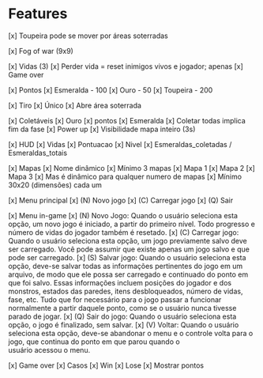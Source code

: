 # Features

[x] Toupeira pode se mover por áreas soterradas
	
[x] Fog of war (9x9)

[x] Vidas (3)
    [x] Perder vida = reset inimigos vivos e jogador; apenas
    [x] Game over

[x] Pontos
    [x] Esmeralda - 100
    [x] Ouro - 50
    [x] Toupeira - 200

[x] Tiro
    [x] Único
    [x] Abre área soterrada

[x] Coletáveis
    [x] Ouro
        [x] pontos
    [x] Esmeralda
        [x] Coletar todas implica fim da fase
    [x] Power up
        [x] Visibilidade mapa inteiro (3s)
        
[x] HUD
    [x] Vidas
    [x] Pontuacao
    [x] Nivel
    [x] Esmeraldas_coletadas / Esmeraldas_totais
    
[x] Mapas
    [x] Nome dinâmico
    [x] Mínimo 3 mapas
        [x] Mapa 1
        [x] Mapa 2
        [x] Mapa 3
    [x] Mas é dinâmico para qualquer numero de mapas
    [x] Mínimo 30x20 (dimensões) cada um
    
[x] Menu principal
    [x] (N) Novo jogo
    [x] (C) Carregar jogo
    [x] (Q) Sair

[x] Menu in-game
    [x] (N) Novo Jogo: Quando o usuário seleciona esta opção, um novo jogo é iniciado, a partir do
primeiro nível. Todo progresso e número de vidas do jogador também é resetado.
    [x] (C) Carregar jogo: Quando o usuário seleciona esta opção, um jogo previamente salvo deve ser
carregado. Você pode assumir que existe apenas um jogo salvo e que pode ser carregado.
    [x] (S) Salvar jogo: Quando o usuário seleciona esta opção, deve-se salvar todas as informações
pertinentes do jogo em um arquivo, de modo que ele possa ser carregado e continuado do ponto
em que foi salvo. Essas informações incluem posições do jogador e dos monstros, estados das
paredes, itens desbloqueados, número de vidas, fase, etc. Tudo que for necessário para o jogo
passar a funcionar normalmente a partir daquele ponto, como se o usuário nunca tivesse parado de
jogar.
    [x] (Q) Sair do jogo: Quando o usuário seleciona esta opção, o jogo é finalizado, sem salvar.
    [x] (V) Voltar: Quando o usuário seleciona esta opção, deve-se abandonar o menu e o controle volta
para o jogo, que continua do ponto em que parou quando o usuário acessou o menu.

[x] Game over
    [x] Casos
        [x] Win
        [x] Lose
    [x] Mostrar pontos
